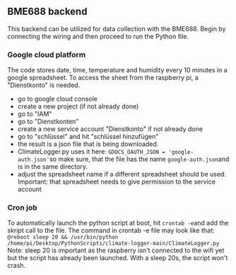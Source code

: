 ## BME688 backend

This backend can be utilized for data collection with the BME688. Begin by connecting the wiring and then proceed to run the Python file.

### Google cloud platform

The code stores date, time, temperature and humidity every 10 minutes in a google spreadsheet. To access the sheet from the raspberry pi, a "Dienstkonto" is needed.

- go to google cloud console
- create a new project (if not already done)
- go to "IAM"
- go to "Dienstkonten"
- create a new service account "Dienstkonto" if not already done
- go to "schlüssel" and hit "schlüssel hinzufügen"
- the result is a json file that is being downloaded.
- ClimateLogger.py uses it here: ```GDOCS_OAUTH_JSON = 'google-auth.json'```so make sure, that the file has the name ```google-auth.json```and is in the same directory.
- adjust the spreadsheet name if a different spreadsheet should be used. Important: that spreadsheet needs to give permission to the service account

### Cron job

To automatically launch the python script at boot, hit ```crontab -e```and add the skript call to the file. 
The command in crontab -e file may look like that: ```@reboot sleep 20 && /usr/bin/python /home/pi/Desktop/PythonScripts/climate-logger-main/ClimateLogger.py```
Note: sleep 20 is important as the raspberry isn't connected to the wifi yet but the script has already been launched. With a sleep 20s, the script won't crash. 

